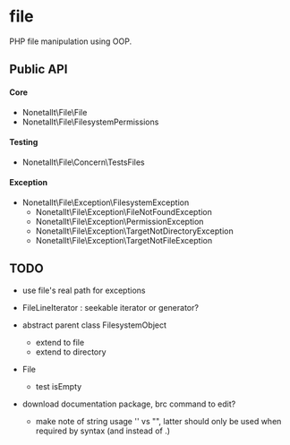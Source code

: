 # file

PHP file manipulation using OOP.

## Public API

#### Core

* Nonetallt\File\File
* Nonetallt\File\FilesystemPermissions

#### Testing

* Nonetallt\File\Concern\TestsFiles

#### Exception

* Nonetallt\File\Exception\FilesystemException
    * Nonetallt\File\Exception\FileNotFoundException
    * Nonetallt\File\Exception\PermissionException
    * Nonetallt\File\Exception\TargetNotDirectoryException
    * Nonetallt\File\Exception\TargetNotFileException

## TODO

* use file's real path for exceptions
* FileLineIterator : seekable iterator or generator?

* abstract parent class FilesystemObject
    * extend to file
    * extend to directory


* File
    * test isEmpty


* download documentation package, brc command to edit?
    * make note of string usage '' vs "", latter should only be used when
      required by syntax (and instead of .)
